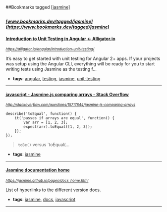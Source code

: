 ##Bookmarks tagged [[jasmine]](https://www.bookmarks.dev?q=[jasmine])

_<sup><sup>[www.bookmarks.dev/tagged/jasmine](https://www.bookmarks.dev/tagged/jasmine)</sup></sup>_
---
#### [Introduction to Unit Testing in Angular ← Alligator.io](https://alligator.io/angular/introduction-unit-testing/)
_<sup>https://alligator.io/angular/introduction-unit-testing/</sup>_

It’s easy to get started with unit testing for Angular 2+ apps. If your projects was setup using the Angular CLI, everything will be ready for you to start writing tests using Jasmine as the testing f...
* **tags**: [angular](../tagged/angular.md), [testing](../tagged/testing.md), [jasmine](../tagged/jasmine.md), [unit-testing](../tagged/unit-testing.md)
---
#### [javascript - Jasmine.js comparing arrays - Stack Overflow](http://stackoverflow.com/questions/15717844/jasmine-js-comparing-arrays)
_<sup>http://stackoverflow.com/questions/15717844/jasmine-js-comparing-arrays</sup>_

```
describe('toEqual', function() {
    it('passes if arrays are equal', function() {
        var arr = [1, 2, 3];
        expect(arr).toEqual([1, 2, 3]);
    });
});
```

> `toBe()` versus `toEqual(...
* **tags**: [jasmine](../tagged/jasmine.md)
---
#### [Jasmine documentation home](https://jasmine.github.io/pages/docs_home.html)
_<sup>https://jasmine.github.io/pages/docs_home.html</sup>_

List of hyperlinks to the different version docs.
* **tags**: [jasmine](../tagged/jasmine.md), [docs](../tagged/docs.md), [javascript](../tagged/javascript.md)
---

